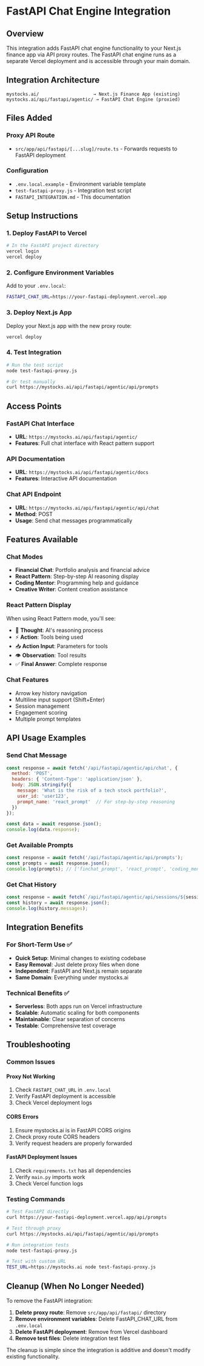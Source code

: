 # FastAPI Chat Engine Integration

## Overview
This integration adds FastAPI chat engine functionality to your Next.js finance app via API proxy routes. The FastAPI chat engine runs as a separate Vercel deployment and is accessible through your main domain.

## Integration Architecture
```
mystocks.ai/                    → Next.js Finance App (existing)
mystocks.ai/api/fastapi/agentic/ → FastAPI Chat Engine (proxied)
```

## Files Added

### Proxy API Route
- `src/app/api/fastapi/[...slug]/route.ts` - Forwards requests to FastAPI deployment

### Configuration  
- `.env.local.example` - Environment variable template
- `test-fastapi-proxy.js` - Integration test script
- `FASTAPI_INTEGRATION.md` - This documentation

## Setup Instructions

### 1. Deploy FastAPI to Vercel
```bash
# In the FastAPI project directory
vercel login
vercel deploy
```

### 2. Configure Environment Variables
Add to your `.env.local`:
```bash
FASTAPI_CHAT_URL=https://your-fastapi-deployment.vercel.app
```

### 3. Deploy Next.js App
Deploy your Next.js app with the new proxy route:
```bash
vercel deploy
```

### 4. Test Integration
```bash
# Run the test script
node test-fastapi-proxy.js

# Or test manually
curl https://mystocks.ai/api/fastapi/agentic/api/prompts
```

## Access Points

### FastAPI Chat Interface
- **URL**: `https://mystocks.ai/api/fastapi/agentic/`
- **Features**: Full chat interface with React pattern support

### API Documentation  
- **URL**: `https://mystocks.ai/api/fastapi/agentic/docs`
- **Features**: Interactive API documentation

### Chat API Endpoint
- **URL**: `https://mystocks.ai/api/fastapi/agentic/api/chat`
- **Method**: POST
- **Usage**: Send chat messages programmatically

## Features Available

### Chat Modes
- **Financial Chat**: Portfolio analysis and financial advice
- **React Pattern**: Step-by-step AI reasoning display
- **Coding Mentor**: Programming help and guidance
- **Creative Writer**: Content creation assistance

### React Pattern Display
When using React Pattern mode, you'll see:
- 🤔 **Thought**: AI's reasoning process
- ⚡ **Action**: Tools being used  
- 📥 **Action Input**: Parameters for tools
- 👁️ **Observation**: Tool results
- ✅ **Final Answer**: Complete response

### Chat Features
- Arrow key history navigation
- Multiline input support (Shift+Enter)
- Session management
- Engagement scoring
- Multiple prompt templates

## API Usage Examples

### Send Chat Message
```javascript
const response = await fetch('/api/fastapi/agentic/api/chat', {
  method: 'POST',
  headers: { 'Content-Type': 'application/json' },
  body: JSON.stringify({
    message: 'What is the risk of a tech stock portfolio?',
    user_id: 'user123',
    prompt_name: 'react_prompt'  // For step-by-step reasoning
  })
});

const data = await response.json();
console.log(data.response);
```

### Get Available Prompts
```javascript
const response = await fetch('/api/fastapi/agentic/api/prompts');
const prompts = await response.json();
console.log(prompts); // ['finchat_prompt', 'react_prompt', 'coding_mentor', ...]
```

### Get Chat History
```javascript
const response = await fetch(`/api/fastapi/agentic/api/sessions/${sessionId}/history?user_id=user123`);
const history = await response.json();
console.log(history.messages);
```

## Integration Benefits

### For Short-Term Use ✅
- **Quick Setup**: Minimal changes to existing codebase  
- **Easy Removal**: Just delete proxy files when done
- **Independent**: FastAPI and Next.js remain separate
- **Same Domain**: Everything under mystocks.ai

### Technical Benefits ✅
- **Serverless**: Both apps run on Vercel infrastructure
- **Scalable**: Automatic scaling for both components
- **Maintainable**: Clear separation of concerns
- **Testable**: Comprehensive test coverage

## Troubleshooting

### Common Issues

#### Proxy Not Working
1. Check `FASTAPI_CHAT_URL` in `.env.local`
2. Verify FastAPI deployment is accessible
3. Check Vercel deployment logs

#### CORS Errors  
1. Ensure mystocks.ai is in FastAPI CORS origins
2. Check proxy route CORS headers
3. Verify request headers are properly forwarded

#### FastAPI Deployment Issues
1. Check `requirements.txt` has all dependencies
2. Verify `main.py` imports work
3. Check Vercel function logs

### Testing Commands
```bash
# Test FastAPI directly
curl https://your-fastapi-deployment.vercel.app/api/prompts

# Test through proxy
curl https://mystocks.ai/api/fastapi/agentic/api/prompts

# Run integration tests
node test-fastapi-proxy.js

# Test with custom URL
TEST_URL=https://mystocks.ai node test-fastapi-proxy.js
```

## Cleanup (When No Longer Needed)

To remove the FastAPI integration:

1. **Delete proxy route**: Remove `src/app/api/fastapi/` directory
2. **Remove environment variables**: Delete FastAPI_CHAT_URL from `.env.local`  
3. **Delete FastAPI deployment**: Remove from Vercel dashboard
4. **Remove test files**: Delete integration test files

The cleanup is simple since the integration is additive and doesn't modify existing functionality.